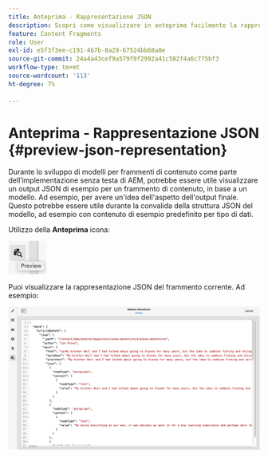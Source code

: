```yaml
---
title: Anteprima - Rappresentazione JSON
description: Scopri come visualizzare in anteprima facilmente la rappresentazione JSON dei frammenti di contenuto durante l’implementazione della soluzione AEM headless.
feature: Content Fragments
role: User
exl-id: e5f3f3ee-c191-4b7b-8a29-67524bb68a8e
source-git-commit: 24a4a43cef9a579f9f2992a41c582f4a6c775bf3
workflow-type: tm+mt
source-wordcount: '113'
ht-degree: 7%

---
```


# Anteprima - Rappresentazione JSON {#preview-json-representation}

Durante lo sviluppo di modelli per frammenti di contenuto come parte dell’implementazione senza testa di AEM, potrebbe essere utile visualizzare un output JSON di esempio per un frammento di contenuto, in base a un modello. Ad esempio, per avere un&#39;idea dell&#39;aspetto dell&#39;output finale. Questo potrebbe essere utile durante la convalida della struttura JSON del modello, ad esempio con contenuto di esempio predefinito per tipo di dati.

Utilizzo della **Anteprima** icona:

![Editor frammento di contenuto - scheda Anteprima](assets/cfm-preview-01.png)

Puoi visualizzare la rappresentazione JSON del frammento corrente. Ad esempio:

![Editor frammento di contenuto - Anteprima di un frammento](assets/cfm-preview-02.png)
